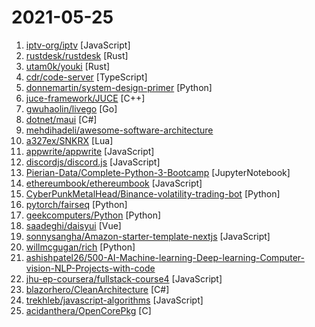 # 2021-05-25

1. [iptv-org/iptv](https://github.com/iptv-org/iptv "Collection of publicly available IPTV channels from all over the world") [JavaScript]
2. [rustdesk/rustdesk](https://github.com/rustdesk/rustdesk "The best open source remote desktop client software") [Rust]
3. [utam0k/youki](https://github.com/utam0k/youki "An experimental container runtime written in Rust") [Rust]
4. [cdr/code-server](https://github.com/cdr/code-server "VS Code in the browser") [TypeScript]
5. [donnemartin/system-design-primer](https://github.com/donnemartin/system-design-primer "Learn how to design large-scale systems. Prep for the system design interview. Includes Anki flashcards.") [Python]
6. [juce-framework/JUCE](https://github.com/juce-framework/JUCE "JUCE is an open-source cross-platform C++ application framework for desktop and mobile applications, including VST, VST3, AU, AUv3, RTAS and AAX audio plug-ins.") [C++]
7. [gwuhaolin/livego](https://github.com/gwuhaolin/livego "live video streaming server in golang") [Go]
8. [dotnet/maui](https://github.com/dotnet/maui ".NET MAUI is the .NET Multi-platform App UI, a framework for building native device applications spanning mobile, tablet, and desktop.") [C#]
9. [mehdihadeli/awesome-software-architecture](https://github.com/mehdihadeli/awesome-software-architecture "A curated list of awesome articles and resources to learn and practice about software architecture, patterns, and principles.") 
10. [a327ex/SNKRX](https://github.com/a327ex/SNKRX "A replayable arcade shooter where you control a snake of heroes.") [Lua]
11. [appwrite/appwrite](https://github.com/appwrite/appwrite "Appwrite is a secure end-to-end backend server for Web, Mobile, and Flutter developers that is packaged as a set of Docker containers for easy deployment 🚀") [JavaScript]
12. [discordjs/discord.js](https://github.com/discordjs/discord.js "A powerful JavaScript library for interacting with the Discord API") [JavaScript]
13. [Pierian-Data/Complete-Python-3-Bootcamp](https://github.com/Pierian-Data/Complete-Python-3-Bootcamp "Course Files for Complete Python 3 Bootcamp Course on Udemy") [JupyterNotebook]
14. [ethereumbook/ethereumbook](https://github.com/ethereumbook/ethereumbook "Mastering Ethereum, by Andreas M. Antonopoulos, Gavin Wood") [JavaScript]
15. [CyberPunkMetalHead/Binance-volatility-trading-bot](https://github.com/CyberPunkMetalHead/Binance-volatility-trading-bot "This is a fully functioning Binance trading bot that measures the volatility of every coin on Binance and places trades with the highest gaining coins If you like this project consider donating though the Brave browser to allow me to continuously improve the script.") [Python]
16. [pytorch/fairseq](https://github.com/pytorch/fairseq "Facebook AI Research Sequence-to-Sequence Toolkit written in Python.") [Python]
17. [geekcomputers/Python](https://github.com/geekcomputers/Python "My Python Examples") [Python]
18. [saadeghi/daisyui](https://github.com/saadeghi/daisyui "⭐️ ⭐️ ⭐️ ⭐️ ⭐️  Tailwind Components") [Vue]
19. [sonnysangha/Amazon-starter-template-nextjs](https://github.com/sonnysangha/Amazon-starter-template-nextjs "This is the Official Starter template for the AMAZON 5 Day challenge (The SECRET Challenge!) - Next.js | React.js | Tailwind CSS | Redux | Tailwind | Firebase") [JavaScript]
20. [willmcgugan/rich](https://github.com/willmcgugan/rich "Rich is a Python library for rich text and beautiful formatting in the terminal.") [Python]
21. [ashishpatel26/500-AI-Machine-learning-Deep-learning-Computer-vision-NLP-Projects-with-code](https://github.com/ashishpatel26/500-AI-Machine-learning-Deep-learning-Computer-vision-NLP-Projects-with-code "500 AI Machine learning Deep learning Computer vision NLP Projects with code") 
22. [jhu-ep-coursera/fullstack-course4](https://github.com/jhu-ep-coursera/fullstack-course4 "Example code for HTML, CSS, and Javascript for Web Developers Coursera Course") [JavaScript]
23. [blazorhero/CleanArchitecture](https://github.com/blazorhero/CleanArchitecture "Clean Architecture Template for Blazor WebAssembly Built with MudBlazor Components.") [C#]
24. [trekhleb/javascript-algorithms](https://github.com/trekhleb/javascript-algorithms "📝 Algorithms and data structures implemented in JavaScript with explanations and links to further readings") [JavaScript]
25. [acidanthera/OpenCorePkg](https://github.com/acidanthera/OpenCorePkg "OpenCore bootloader") [C]
